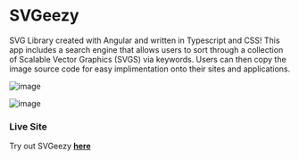 # SVGeezy
SVG Library created with Angular and written in Typescript and CSS! This app includes a search engine that allows users to sort through a collection of Scalable Vector Graphics (SVGS) via keywords. Users can then copy the image source code for easy implimentation onto their sites and applications.




![image](https://github.com/tetonkaa/svgeezy/assets/100241450/ea5f2a3f-f3b1-414c-b456-dfe2268aadb2)



![image](https://github.com/tetonkaa/svgeezy/assets/100241450/0d6fbf74-1bbf-40da-8ff5-5136d4d5bea6)


<H3>Live Site</H3>
<p>Try out SVGeezy <a href="https://svgeezy-production.up.railway.app/svgs"><b>here</b></a></p>
